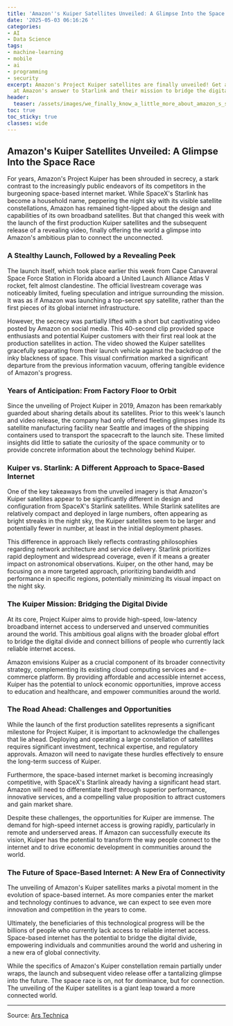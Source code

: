 ```yaml
---
title: 'Amazon''s Kuiper Satellites Unveiled: A Glimpse Into the Space Race'
date: '2025-05-03 06:16:26 '
categories:
- AI
- Data Science
tags:
- machine-learning
- mobile
- ai
- programming
- security
excerpt: Amazon's Project Kuiper satellites are finally unveiled! Get a first look
  at Amazon's answer to Starlink and their mission to bridge the digital divide.
header:
  teaser: /assets/images/we_finally_know_a_little_more_about_amazon_s_super_20250503061626.jpg
toc: true
toc_sticky: true
classes: wide
---
```


## Amazon's Kuiper Satellites Unveiled: A Glimpse Into the Space Race

For years, Amazon's Project Kuiper has been shrouded in secrecy, a stark contrast to the increasingly public endeavors of its competitors in the burgeoning space-based internet market. While SpaceX's Starlink has become a household name, peppering the night sky with its visible satellite constellations, Amazon has remained tight-lipped about the design and capabilities of its own broadband satellites. But that changed this week with the launch of the first production Kuiper satellites and the subsequent release of a revealing video, finally offering the world a glimpse into Amazon's ambitious plan to connect the unconnected.

### A Stealthy Launch, Followed by a Revealing Peek

The launch itself, which took place earlier this week from Cape Canaveral Space Force Station in Florida aboard a United Launch Alliance Atlas V rocket, felt almost clandestine. The official livestream coverage was noticeably limited, fueling speculation and intrigue surrounding the mission. It was as if Amazon was launching a top-secret spy satellite, rather than the first pieces of its global internet infrastructure.

However, the secrecy was partially lifted with a short but captivating video posted by Amazon on social media. This 40-second clip provided space enthusiasts and potential Kuiper customers with their first real look at the production satellites in action. The video showed the Kuiper satellites gracefully separating from their launch vehicle against the backdrop of the inky blackness of space. This visual confirmation marked a significant departure from the previous information vacuum, offering tangible evidence of Amazon's progress.

### Years of Anticipation: From Factory Floor to Orbit

Since the unveiling of Project Kuiper in 2019, Amazon has been remarkably guarded about sharing details about its satellites. Prior to this week's launch and video release, the company had only offered fleeting glimpses inside its satellite manufacturing facility near Seattle and images of the shipping containers used to transport the spacecraft to the launch site. These limited insights did little to satiate the curiosity of the space community or to provide concrete information about the technology behind Kuiper.

### Kuiper vs. Starlink: A Different Approach to Space-Based Internet

One of the key takeaways from the unveiled imagery is that Amazon's Kuiper satellites appear to be significantly different in design and configuration from SpaceX's Starlink satellites. While Starlink satellites are relatively compact and deployed in large numbers, often appearing as bright streaks in the night sky, the Kuiper satellites seem to be larger and potentially fewer in number, at least in the initial deployment phases.

This difference in approach likely reflects contrasting philosophies regarding network architecture and service delivery. Starlink prioritizes rapid deployment and widespread coverage, even if it means a greater impact on astronomical observations. Kuiper, on the other hand, may be focusing on a more targeted approach, prioritizing bandwidth and performance in specific regions, potentially minimizing its visual impact on the night sky.

### The Kuiper Mission: Bridging the Digital Divide

At its core, Project Kuiper aims to provide high-speed, low-latency broadband internet access to underserved and unserved communities around the world. This ambitious goal aligns with the broader global effort to bridge the digital divide and connect billions of people who currently lack reliable internet access.

Amazon envisions Kuiper as a crucial component of its broader connectivity strategy, complementing its existing cloud computing services and e-commerce platform. By providing affordable and accessible internet access, Kuiper has the potential to unlock economic opportunities, improve access to education and healthcare, and empower communities around the world.

### The Road Ahead: Challenges and Opportunities

While the launch of the first production satellites represents a significant milestone for Project Kuiper, it is important to acknowledge the challenges that lie ahead. Deploying and operating a large constellation of satellites requires significant investment, technical expertise, and regulatory approvals. Amazon will need to navigate these hurdles effectively to ensure the long-term success of Kuiper.

Furthermore, the space-based internet market is becoming increasingly competitive, with SpaceX's Starlink already having a significant head start. Amazon will need to differentiate itself through superior performance, innovative services, and a compelling value proposition to attract customers and gain market share.

Despite these challenges, the opportunities for Kuiper are immense. The demand for high-speed internet access is growing rapidly, particularly in remote and underserved areas. If Amazon can successfully execute its vision, Kuiper has the potential to transform the way people connect to the internet and to drive economic development in communities around the world.

### The Future of Space-Based Internet: A New Era of Connectivity

The unveiling of Amazon's Kuiper satellites marks a pivotal moment in the evolution of space-based internet. As more companies enter the market and technology continues to advance, we can expect to see even more innovation and competition in the years to come.

Ultimately, the beneficiaries of this technological progress will be the billions of people who currently lack access to reliable internet access. Space-based internet has the potential to bridge the digital divide, empowering individuals and communities around the world and ushering in a new era of global connectivity.

While the specifics of Amazon's Kuiper constellation remain partially under wraps, the launch and subsequent video release offer a tantalizing glimpse into the future. The space race is on, not for dominance, but for connection. The unveiling of the Kuiper satellites is a giant leap toward a more connected world.


---

Source: [Ars Technica ](https://arstechnica.com/space/2025/05/we-finally-know-a-little-more-about-amazons-super-secret-satellites/)